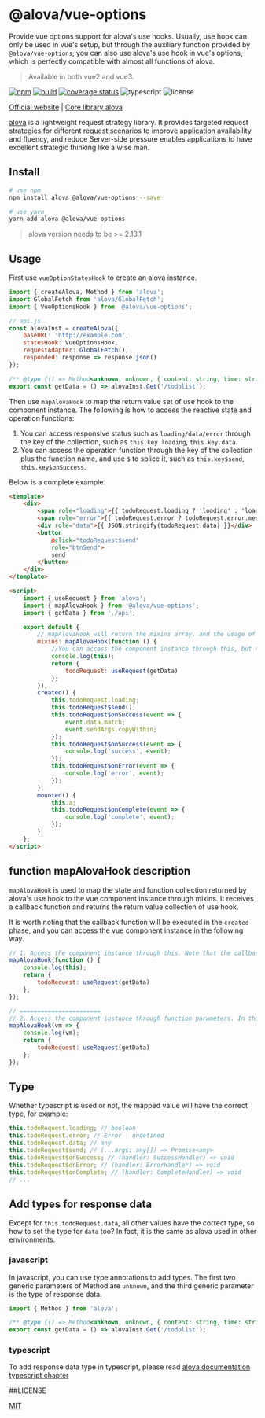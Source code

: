 # @alova/vue-options

Provide vue options support for alova's use hooks. Usually, use hook can only be used in vue's setup, but through the auxiliary function provided by `@alova/vue-options`, you can also use alova's use hook in vue's options, which is perfectly compatible with almost all functions of alova.

> Available in both vue2 and vue3.

[![npm](https://img.shields.io/npm/v/@alova/vue-options)](https://www.npmjs.com/package/@alova/vue-options)
[![build](https://github.com/alovajs/vue-options/actions/workflows/release.yml/badge.svg?branch=main)](https://github.com/alovajs/vue-options/actions/workflows/release.yml)
[![coverage status](https://coveralls.io/repos/github/alovajs/vue-options/badge.svg?branch=main)](https://coveralls.io/github/alovajs/vue-options?branch=main)
![typescript](https://badgen.net/badge/icon/typescript?icon=typescript&label)
![license](https://img.shields.io/badge/license-MIT-blue.svg)

[Official website](https://alova.js.org/extension/alova-mock) | [Core library alova](https://github.com/alovajs/alova)

[alova](https://github.com/alovajs/alova) is a lightweight request strategy library. It provides targeted request strategies for different request scenarios to improve application availability and fluency, and reduce Server-side pressure enables applications to have excellent strategic thinking like a wise man.

## Install

```bash
# use npm
npm install alova @alova/vue-options --save

# use yarn
yarn add alova @alova/vue-options

```

> alova version needs to be >= 2.13.1

## Usage

First use `vueOptionStatesHook` to create an alova instance.

```javascript
import { createAlova, Method } from 'alova';
import GlobalFetch from 'alova/GlobalFetch';
import { VueOptionsHook } from '@alova/vue-options';

// api.js
const alovaInst = createAlova({
	baseURL: 'http://example.com',
	statesHook: VueOptionsHook,
	requestAdapter: GlobalFetch(),
	responded: response => response.json()
});

/** @type {() => Method<unknown, unknown, { content: string, time: string }[]>} */
export const getData = () => alovaInst.Get('/todolist');
```

Then use `mapAlovaHook` to map the return value set of use hook to the component instance. The following is how to access the reactive state and operation functions:

1. You can access responsive status such as `loading/data/error` through the key of the collection, such as `this.key.loading`, `this.key.data`.
2. You can access the operation function through the key of the collection plus the function name, and use `$` to splice it, such as `this.key$send`, `this.key$onSuccess`.

Below is a complete example.

```html
<template>
	<div>
		<span role="loading">{{ todoRequest.loading ? 'loading' : 'loaded' }}</span>
		<span role="error">{{ todoRequest.error ? todoRequest.error.message : '' }}</span>
		<div role="data">{{ JSON.stringify(todoRequest.data) }}</div>
		<button
			@click="todoRequest$send"
			role="btnSend">
			send
		</button>
	</div>
</template>

<script>
	import { useRequest } from 'alova';
	import { mapAlovaHook } from '@alova/vue-options';
	import { getData } from './api';

	export default {
		// mapAlovaHook will return the mixins array, and the usage of use hook is the same as before
		mixins: mapAlovaHook(function () {
			//You can access the component instance through this, but note that this function cannot be an arrow function
			console.log(this);
			return {
				todoRequest: useRequest(getData)
			};
		}),
		created() {
			this.todoRequest.loading;
			this.todoRequest$send();
			this.todoRequest$onSuccess(event => {
				event.data.match;
				event.sendArgs.copyWithin;
			});
			this.todoRequest$onSuccess(event => {
				console.log('success', event);
			});
			this.todoRequest$onError(event => {
				console.log('error', event);
			});
		},
		mounted() {
			this.a;
			this.todoRequest$onComplete(event => {
				console.log('complete', event);
			});
		}
	};
</script>
```

## function mapAlovaHook description

`mapAlovaHook` is used to map the state and function collection returned by alova's use hook to the vue component instance through mixins. It receives a callback function and returns the return value collection of use hook.

It is worth noting that the callback function will be executed in the `created` phase, and you can access the vue component instance in the following way.

```javascript
// 1. Access the component instance through this. Note that the callback function cannot be an arrow function.
mapAlovaHook(function () {
	console.log(this);
	return {
		todoRequest: useRequest(getData)
	};
});

// =======================
// 2. Access the component instance through function parameters. In this case, arrow functions can be used
mapAlovaHook(vm => {
	console.log(vm);
	return {
		todoRequest: useRequest(getData)
	};
});
```

## Type

Whether typescript is used or not, the mapped value will have the correct type, for example:

```javascript
this.todoRequest.loading; // boolean
this.todoRequest.error; // Error | undefined
this.todoRequest.data; // any
this.todoRequest$send; // (...args: any[]) => Promise<any>
this.todoRequest$onSuccess; // (handler: SuccessHandler) => void
this.todoRequest$onError; // (handler: ErrorHandler) => void
this.todoRequest$onComplete; // (handler: CompleteHandler) => void
// ...
```

## Add types for response data

Except for `this.todoRequest.data`, all other values have the correct type, so how to set the type for `data` too? In fact, it is the same as alova used in other environments.

### javascript

In javascript, you can use type annotations to add types. The first two generic parameters of Method are `unknown`, and the third generic parameter is the type of response data.

```javascript
import { Method } from 'alova';

/** @type {() => Method<unknown, unknown, { content: string, time: string }[]>} */
export const getData = () => alovaInst.Get('/todolist');
```

### typescript

To add response data type in typescript, please read [alova documentation typescript chapter](https://alova.js.org/tutorial/advanced/typescript/#the-type-of-response-data)

##LICENSE

[MIT](https://en.wikipedia.org/wiki/MIT_License)
